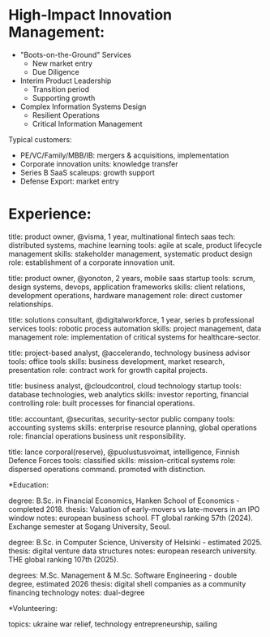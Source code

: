 # High-Impact Innovation Management:
- "Boots-on-the-Ground" Services
  - New market entry
  - Due Diligence
- Interim Product Leadership
  - Transition period
  - Supporting growth
- Complex Information Systems Design
  - Resilient Operations
  - Critical Information Management

Typical customers:
- PE/VC/Family/MBB/IB: mergers & acquisitions, implementation
- Corporate innovation units: knowledge transfer
- Series B SaaS scaleups: growth support
- Defense Export: market entry

# Experience:

title:  product owner, @visma, 1 year, multinational fintech saas
tech:   distributed systems, machine learning
tools:  agile at scale, product lifecycle management
skills: stakeholder management, systematic product design
role:   establishment of a corporate innovation unit.

title:  product owner, @yonoton, 2 years, mobile saas startup
tools:  scrum, design systems, devops, application frameworks
skills: client relations, development operations, hardware management
role:   direct customer relationships.

title:  solutions consultant, @digitalworkforce, 1 year, series b professional services
tools:  robotic process automation
skills: project management, data management
role:   implementation of critical systems for healthcare-sector.

title:  project-based analyst, @accelerando, technology business advisor
tools:  office tools
skills: business development, market research, presentation
role:   contract work for growth capital projects.

title:  business analyst, @cloudcontrol, cloud technology startup
tools:  database technologies, web analytics
skills: investor reporting, financial controlling
role:   built processes for financial operations.

title:  accountant, @securitas, security-sector public company
tools:  accounting systems
skills: enterprise resource planning, global operations
role:   financial operations business unit responsibility.

title:  lance corporal(reserve), @puolustusvoimat, intelligence, Finnish Defence Forces
tools:  classified
skills: mission-critical systems
role:   dispersed operations command. promoted with distinction.


*Education:

degree:   B.Sc. in Financial Economics, Hanken School of Economics - completed 2018.
thesis:   Valuation of early-movers vs late-movers in an IPO window
notes:    european business school. FT global ranking 57th (2024). Exchange semester at Sogang University, Seoul.

degree:   B.Sc. in Computer Science, University of Helsinki - estimated 2025.
thesis:   digital venture data structures
notes:    european research university. THE global ranking 107th (2025).

degrees:  M.Sc. Management & M.Sc. Software Engineering - double degree, estimated 2026
thesis:   digital shell companies as a community financing technology
notes:    dual-degree

*Volunteering: 

topics: ukraine war relief, technology entrepreneurship, sailing
